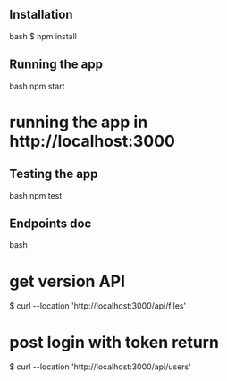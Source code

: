 ## Installation

bash
$ npm install

## Running the app

bash npm start

# running the app in http://localhost:3000

## Testing the app

bash npm test

## Endpoints doc

bash
# get version API
$ curl --location 'http://localhost:3000/api/files'

# post login with token return
$ curl --location 'http://localhost:3000/api/users'